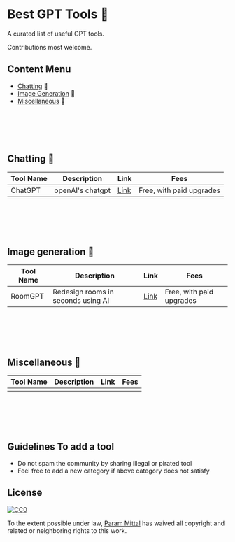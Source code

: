 # Best GPT Tools 🤖

A curated list of useful GPT tools.

Contributions most welcome.

## Content Menu

* [Chatting](#chatting) 💬
* [Image Generation](#image-generation) 🌆
* [Miscellaneous](#miscellaneous) 👀


<br/>
<br/>
<br/>
<br/>


## Chatting 💬

| Tool Name | Description | Link | Fees |
|-----------|------|----------------|-------------|
| ChatGPT   | openAI's chatgpt | [Link](https://chatgpt.com) | Free, with paid upgrades |

<br/>
<br/>
<br/>
<br/>

## Image generation 🌆

| Tool Name | Description | Link | Fees |
|-----------|------|----------------|-------------|
| RoomGPT   | Redesign rooms in seconds using AI | [Link](https://www.roomgpt.io/) | Free, with paid upgrades   |

<br/>
<br/>
<br/>
<br/>

## Miscellaneous 👀

| Tool Name | Description | Link | Fees |
|-----------|------|----------------|-------------|
|           |      |                |             |

<br/>
<br/>
<br/>
<br/>

## Guidelines To add a tool

* Do not spam the community by sharing illegal or pirated tool
* Feel free to add a new category if above category does not satisfy

## License

[![CC0](http://i.creativecommons.org/p/zero/1.0/88x31.png)](http://creativecommons.org/publicdomain/zero/1.0/)

To the extent possible under law, [Param Mittal](http://parammittal.vercel.app) has waived all copyright and related or neighboring rights to this work.
